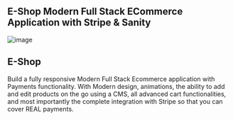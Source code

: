 ## E-Shop Modern Full Stack ECommerce Application with Stripe & Sanity
![image](https://github.com/AymanAbusura/Ecommerce-App/assets/113180347/f84d8643-f3b7-4a22-b7d9-26e99a3d2520)

## E-Shop

Build a fully responsive Modern Full Stack Ecommerce application with Payments functionality. With Modern design, animations, the ability to add and edit products on the go using a CMS, all advanced cart functionalities, and most importantly the complete integration with Stripe so that you can cover REAL payments.
